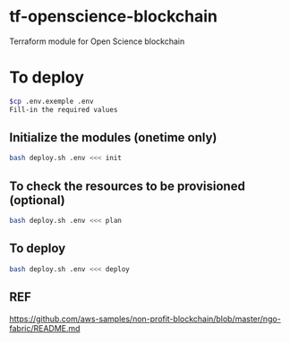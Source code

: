 
# tf-openscience-blockchain
Terraform module for Open Science blockchain

# To deploy
``` bash
$cp .env.exemple .env
Fill-in the required values 
```
## Initialize the modules (onetime only)
``` bash
bash deploy.sh .env <<< init
```

## To check the resources to be provisioned (optional)
``` bash
bash deploy.sh .env <<< plan
```
## To deploy
``` bash
bash deploy.sh .env <<< deploy
```

## REF
https://github.com/aws-samples/non-profit-blockchain/blob/master/ngo-fabric/README.md